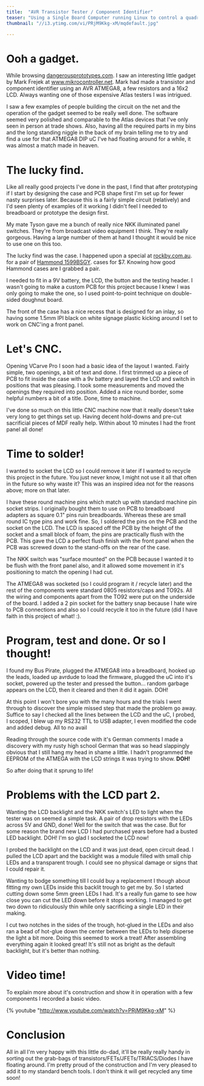 ```yaml
---
title:  "AVR Transistor Tester / Component Identifier"
teaser: "Using a Single Board Computer running Linux to control a quadrature encoded servo motor."
thumbnail: "//i3.ytimg.com/vi/PRjM9Kkg-xM/mqdefault.jpg"

---
```


# Ooh a gadget.

While browsing <a href="http://dangerousprototypes.com/">dangerousprototypes.com</a>. I saw an interesting little gadget by Mark Frejek at <a href="http://www.mikrocontroller.net/articles/AVR-Transistortester">www.mikrocontroller.net</a>. Mark had made a transistor and component identifier using an AVR ATMEGA8, a few resistors and a 16x2 LCD. Always wanting one of those expensive Atlas testers I was intrigued.

I saw a few examples of people building the circuit on the net and the operation of the gadget seemed to be really well done. The software seemed very polished and comparable to the Atlas devices that I've only seen in person at trade shows. Also, having all the required parts in my bins and the long standing niggle in the back of my brain telling me to try and find a use for that ATMEGA8 DIP uC I've had floating around for a while, it was almost a match made in heaven.

# The lucky find.

Like all really good projects I've done in the past, I find that after prototyping if I start by designing the case and PCB shape first I'm set up for fewer nasty surprises later. Because this is a fairly simple circuit (relatively) and I'd seen plenty of examples of it working I didn't feel I needed to breadboard or prototype the design first.

My mate Tyson gave me a bunch of really nice NKK illuminated panel switches. They're from broadcast video equipment I think. They're really gorgeous. Having a large number of them at hand I thought it would be nice to use one on this too.

The lucky find was the case. I happened upon a special at <a href="rockby.com.au">rockby.com.au</a>. for a pair of <a href="http://www.hammondmfg.com/dwg6p.htm">Hammond 1599BSGY</a>. cases for $7. Knowing how good Hammond cases are I grabbed a pair.

I needed to fit in a 9V battery, the LCD, the button and the testing header. I wasn't going to make a custom PCB for this project because I knew I was only going to make the one, so I used point-to-point technique on double-sided doughnut board.

The front of the case has a nice recess that is designed for an inlay, so having some 1.5mm IPI black on white signage plastic kicking around I set to work on CNC'ing a front panel.

# Let's CNC.

Opening VCarve Pro I soon had a basic idea of the layout I wanted. Fairly simple, two openings, a bit of text and done. I first trimmed up a piece of PCB to fit inside the case with a 9v battery and layed the LCD and switch in positions that was pleasing. I took some measurements and moved the openings they required into position. Added a nice round border, some helpful numbers a bit of a title. Done, time to machine.

I've done so much on this little CNC machine now that it really doesn't take very long to get things set up. Having decent hold-downs and pre-cut sacrificial pieces of MDF really help. Within about 10 minutes I had the front panel all done!

# Time to solder!

I wanted to socket the LCD so I could remove it later if I wanted to recycle this project in the future. You just never know, I might not use it all that often in the future so why waste it? This was an inspired idea not for the reasons above; more on that later.

I have these round machine pins which match up with standard machine pin socket strips. I originally bought them to use on PCB to breadboard adapters as square 0.1" pins ruin breadboards. Whereas these are small round IC type pins and work fine. So, I soldered the pins on the PCB and the socket on the LCD. The LCD is spaced off the PCB by the height of the socket and a small block of foam, the pins are practically flush with the PCB. This gave the LCD a perfect flush finish with the front panel when the PCB was screwed down to the stand-offs on the rear of the case.

The NKK switch was "surface mounted" on the PCB because I wanted it to be flush with the front panel also, and it allowed some movement in it's positioning to match the opening I had cut.

The ATMEGA8 was socketed (so I could program it / recycle later) and the rest of the components were standard 0805 resistors/caps and TO92s. All the wiring and components apart from the TO92 were put on the underside of the board. I added a 2 pin socket for the battery snap because I hate wire to PCB connections and also so I could recycle it too in the future (did I have faith in this project of what! :).

# Program, test and done. Or so I thought!

I found my Bus Pirate, plugged the ATMEGA8 into a breadboard, hooked up the leads, loaded up avrdude to load the firmware, plugged the uC into it's socket, powered up the tester and pressed the button... random garbage appears on the LCD, then it cleared and then it did it again. DOH!

At this point I won't bore you with the many hours and the trials I went through to discover the simple missed step that made the problem go away. Suffice to say I checked all the lines between the LCD and the uC, I probed, I scoped, I blew up my RS232 TTL to USB adapter, I even modified the code and added debug. All to no avail

Reading through the source code with it's German comments I made a discovery with my rusty high school German that was so head slappingly obvious that I still hang my head in shame a little. I hadn't programmed the EEPROM of the ATMEGA with the LCD strings it was trying to show. <strong>DOH!</strong>

So after doing that it sprung to life!

# Problems with the LCD part 2.

Wanting the LCD backlight and the NKK switch's LED to light when the tester was on seemed a simple task. A pair of drop resistors with the LEDs across 5V and GND, done! Well for the switch that was the case. But for some reason the brand new LCD I had purchased years before had a busted LED backlight. DOH! I'm so glad I socketed the LCD now!

I probed the backlight on the LCD and it was just dead, open circuit dead. I pulled the LCD apart and the backlight was a module filled with small chip LEDs and a transparent trough. I could see no physical damage or signs that I could repair it.

Wanting to bodge something till I could buy a replacement I though about fitting my own LEDs inside this backlit trough to get me by. So I started cutting down some 5mm green LEDs I had. It's a really fun game to see how close you can cut the LED down before it stops working. I managed to get two down to ridiculously thin while only sacrificing a single LED in their making.

I cut two notches in the sides of the trough, hot-glued in the LEDs and also ran a bead of hot-glue down the center between the LEDs to help disperse the light a bit more. Doing this seemed to work a treat! After assembling everything again it looked great! It's still not as bright as the default backlight, but it's better than nothing.

# Video time!

To explain more about it's construction and show it in operation with a few components I recorded a basic video.

{% youtube "http://www.youtube.com/watch?v=PRjM9Kkg-xM" %}

# Conclusion

 All in all I'm very happy with this little do-dad, it'll be really really handy in sorting out the grab-bags of transistors/FETs/JFETs/TRIACS/Diodes I have floating around. I'm pretty proud of the construction and I'm very pleased to add it to my standard bench tools. I don't think it will get recycled any time soon!
